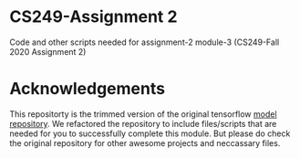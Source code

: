 # CS249-Assignment 2
Code and other scripts needed for assignment-2 module-3 (CS249-Fall 2020 Assignment 2)

# Acknowledgements
This repositorty is the trimmed version of the original tensorflow [model repository](https://github.com/tensorflow/models.git). We refactored the repository to include files/scripts that are needed for you to successfully complete this module. But please do check the original repository for other awesome projects and neccassary files.
